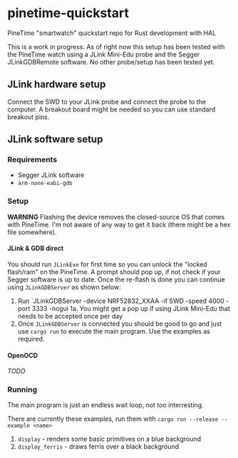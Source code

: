 # pinetime-quickstart

PineTime "smartwatch" quickstart repo for Rust development with HAL

This is a work in progress. As of right now this setup has been tested with the PineTime watch using a JLink Mini-Edu probe and the Segger JLinkGDBRemote software. No other probe/setup has been tested yet.

## JLink hardware setup

Connect the SWD to your JLink probe and connect the probe to the computer. A breakout board might be needed so you can use standard breakout pins.

## JLink software setup

### Requirements

* Segger JLink software
* `arm-none-eabi-gdb`

### Setup

**WARNING**
Flashing the device removes the closed-source OS that comes with PineTime. I'm not aware of any way to get it back (there might be a hex file somewhere).

#### JLink & GDB direct

You should run `JLinkExe` for first time so you can unlock the "locked flash/ram" on the PineTime. A prompt should pop up, if not check if your Segger software is up to date. Once the re-flash is done you can continue using `JLinkGDBServer` as shown below:

1. Run `JLinkGDBServer -device NRF52832_XXAA -if SWD -speed 4000 -port 3333 -nogui
1a. You might get a pop up if using JLink Mini-Edu that needs to be accepted once per day
2. Once `JLinkGDBServer` is connected you should be good to go and just use `cargo run` to execute the main program. Use the examples as required.

#### OpenOCD

*TODO*

### Running

The main program is just an endless wait loop, not too interresting.

There are currently these examples, run them with `cargo run --release --example <name>`

1. `display` - renders some basic primitives on a blue background
2. `display_ferris` - draws ferris over a black background
